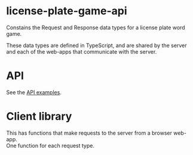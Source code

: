 # license-plate-game-api

Constains the Request and Response data types for a license plate word game.

These data types are defined in TypeScript, and are shared by the server and each of the web-apps that communicate with the server.

# API
See the [API examples](./API.md).

# Client library

This has functions that make requests to the server from a browser web-app.  
One function for each request type.
